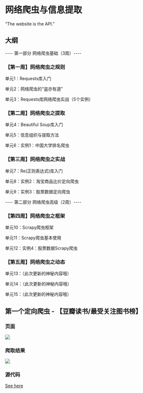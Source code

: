 # 网络爬虫与信息提取

“The website is the API.”

## 大纲

---- 第一部分 网络爬虫基础（3周）----

### 【第一周】网络爬虫之规则

单元1：Requests库入门

单元2：网络爬虫的“盗亦有道”

单元3：Requests库网络爬虫实战（5个实例）

### 【第二周】网络爬虫之提取

单元4：Beautiful Soup库入门

单元5：信息组织与提取方法

单元6：实例1：中国大学排名爬虫

### 【第三周】网络爬虫之实战

单元7：Re(正则表达式)库入门

单元8：实例2：淘宝商品比价定向爬虫

单元9：实例3：股票数据定向爬虫

---- 第二部分 网络爬虫高级（2周）----

### 【第四周】网络爬虫之框架

单元10：Scrapy爬虫框架

单元11：Scrapy爬虫基本使用

单元12：实例4：股票数据Scrapy爬虫

### 【第五周】网络爬虫之动态

单元13：（此次更新的神秘内容哦）

单元14：（此次更新的神秘内容哦）

单元15：（此次更新的神秘内容哦）


## 第一个定向爬虫 - 【豆瓣读书/最受关注图书榜】

### 页面
![](https://github.com/jl223vy/Crawler/raw/master/img/snipaste_20180428_151526.jpg)

### 爬取结果
![](https://github.com/jl223vy/Crawler/raw/master/img/snipaste_20180428_152133.jpg)

### 源代码
[See here](https://github.com/jl223vy/Crawler/blob/master/DouBan/douban.py)
